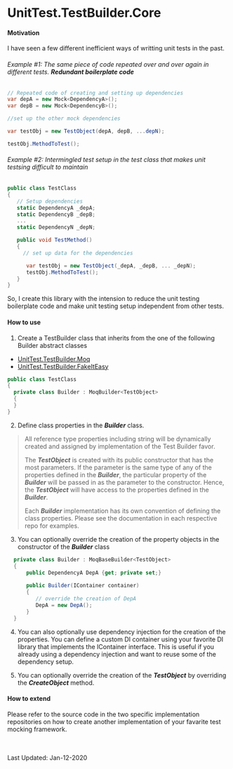 # UnitTest.TestBuilder.Core

#### Motivation

I have seen a few different inefficient ways of writting unit tests in the past.

###### Example #1: The same piece of code repeated over and over again in different tests. ***Redundant boilerplate code***

```C#
// Repeated code of creating and setting up dependencies
var depA = new Mock<DependencyA>();
var depB = new Mock<DependencyB>();

//set up the other mock dependencies

var testObj = new TestObject(depA, depB, ...depN);

testObj.MethodToTest();
```
 
###### Example #2: Intermingled test setup in the test class that makes unit testsing difficult to maintain

```C#
public class TestClass
{
   // Setup dependencies
   static DependencyA _depA;
   static DependencyB _depB;
   ...
   static DependencyN _depN;

   public void TestMethod()
   {
     // set up data for the dependencies

      var testObj = new TestObject(_depA, _depB, ... _depN); 
      testObj.MethodToTest();
   }
}
```

So, I create this library with the intension to reduce the unit testing boilerplate code and make unit testing setup independent from other tests.


#### How to use
1. Create a TestBuilder class that inherits from the one of the following Builder abstract classes
   
- [UnitTest.TestBuilder.Moq](https://github.com/Jacky-Mo/UnitTest.TestBuilder.Moq)
- [UnitTest.TestBuilder.FakeItEasy](https://github.com/Jacky-Mo/UnitTest.TestBuilder.FakeItEasy)

```C#
public class TestClass
{
  private class Builder : MoqBuilder<TestObject>
  {
  }
}
```

2. Define class properties in the ***Builder*** class. 
> All reference type properties including string will be dynamically created and assigned by implementation of the Test Builder favor.
>
> The ***TestObject*** is created with its public constructor that has the most parameters. If the parameter is the same type of any of the properties defined
> in the ***Builder***, the particular property of the ***Builder*** will be passed in as the parameter to the constructor. Hence, the ***TestObject*** will have access
> to the properties defined in the ***Builder***.
> 
> Each ***Builder*** implementation has its own convention of defining the class properties. Please see the documentation in each respective repo for examples.

3. You can optionally override the creation of the property objects in the constructor of the ***Builder*** class
```C#
  private class Builder : MoqBaseBuilder<TestObject>
  {
      public DependencyA DepA {get; private set;}
      
      public Builder(IContainer container)
      {
         // override the creation of DepA
         DepA = new DepA();
      }
  }
```

4. You can also optionally use dependency injection for the creation of the properties. You can define a custom DI container using your favorite DI library that implements the IContainer interface. This is
useful if you already using a dependency injection and want to reuse some of the dependency setup.

5. You can optionally override the creation of the ***TestObject*** by overriding the __*CreateObject*__ method.


#### How to extend
Please refer to the source code in the two specific implementation repositories on how to create another implementation of your favarite test mocking framework.



<br>
<br>
Last Updated: Jan-12-2020